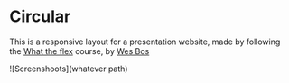 # Circular
This is a responsive layout for a presentation website, made by following the [What the flex](https://flexbox.io/) course, by [Wes Bos](https://courses.wesbos.com)

![Screenshoots](whatever path)
